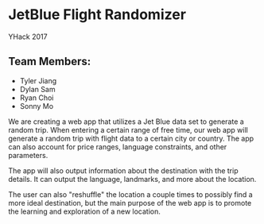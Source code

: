 # JetBlue Flight Randomizer 
YHack 2017

## Team Members:
- Tyler Jiang
- Dylan Sam
- Ryan Choi
- Sonny Mo

We are creating a web app that utilizes a Jet Blue data set to generate a random trip. When entering a certain range of free time, our web app will generate a random trip with flight data to a certain city or country. The app can also account for price ranges, language constraints, and other parameters. 

The app will also output information about the destination with the trip details. It can output the language, landmarks, and more about the location. 

The user can also "reshuffle" the location a couple times to possibly find a more ideal destination, but the main purpose of the web app is to promote the learning and exploration of a new location.

